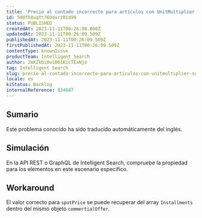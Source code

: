 ```yaml
---
title: 'Precio al contado incorrecto para artículos con UnitMultiplier superior a 1 en API de búsqueda inteligente'
id: 50Ufh8uqYt76Ddxrz0Id99
status: PUBLISHED
createdAt: 2023-11-11T00:26:08.800Z
updatedAt: 2023-11-11T00:26:09.509Z
publishedAt: 2023-11-11T00:26:09.509Z
firstPublishedAt: 2023-11-11T00:26:09.509Z
contentType: knownIssue
productTeam: Intelligent Search
author: 2mXZkbi0oi061KicTExNjo
tag: Intelligent Search
slug: precio-al-contado-incorrecto-para-articulos-con-unitmultiplier-superior-a-1-en-api-de-busqueda-inteligente
locale: es
kiStatus: Backlog
internalReference: 934687
---
```


## Sumario

<div class="alert alert-info">
  <p>Este problema conocido ha sido traducido automáticamente del inglés.</p>
</div>



## Simulación


En la API REST o GraphQL de Intelligent Search, compruebe la propiedad para los elementos en este escenario específico.



## Workaround


El valor correcto para `spotPrice` se puede recuperar del array `Installments` dentro del mismo objeto `commertialOffer`.




